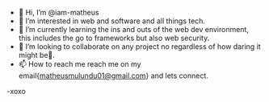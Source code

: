 - 👋 Hi, I’m @iam-matheus
- 👀 I’m interested in web and software and all things tech.
- 🌱 I’m currently learning the ins and outs of the web dev environment, this includes the go to frameworks but also web security.
- 💞️ I’m looking to collaborate on any project no regardless of how daring it might be🌱.
- 📫 How to reach me reach me on my email{matheusmulundu01@gmail.com} and lets connect.

-xoxo
